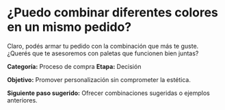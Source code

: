 # ¿Puedo combinar diferentes colores en un mismo pedido?

Claro, podés armar tu pedido con la combinación que más te guste. ¿Querés que te asesoremos con paletas que funcionen bien juntas?

**Categoría:** Proceso de compra
**Etapa:** Decisión

**Objetivo:** Promover personalización sin comprometer la estética.

**Siguiente paso sugerido:** Ofrecer combinaciones sugeridas o ejemplos anteriores.

